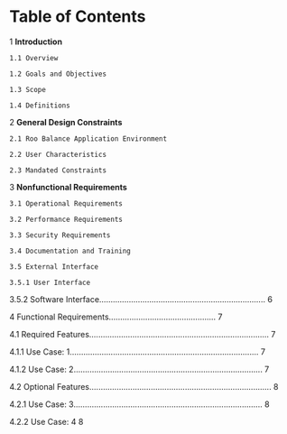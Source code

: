 # Table of Contents

1 **Introduction**

	1.1 Overview

	1.2 Goals and Objectives

	1.3 Scope

	1.4 Definitions

2 **General Design Constraints**

	2.1 Roo Balance Application Environment  
  
	2.2 User Characteristics  
  
	2.3 Mandated Constraints

3 **Nonfunctional Requirements**

	3.1 Operational Requirements

	3.2 Performance Requirements

	3.3 Security Requirements

	3.4 Documentation and Training
  
	3.5 External Interface

	3.5.1 User Interface

3.5.2 Software Interface......................................................................... 6

4 Functional Requirements............................................... 7

4.1 Required Features............................................................................... 7

4.1.1 Use Case: 1................................................................................... 7

4.1.2 Use Case: 2................................................................................... 7

4.2 Optional Features................................................................................ 8

4.2.1 Use Case: 3................................................................................... 8

4.2.2 Use Case: 4  8